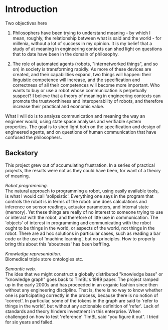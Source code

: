 
# Introduction

Two objectives here

1. Philosophers have been trying to understand meaning - by which I
mean, roughly, the relationship between what is said and the world -
for millenia, without a lot of success in my opinion.  It is my belief
that a study of at meaning in engineering contexts can shed light on
questions that to date have been in the domain of philosophy.  

1. The role of automated agents (robots, "internetworked things", and
so on) in society is transforming rapidly. As more of these devices
are created, and their capabilities expand, two things will happen:
their linguistic competence will increase, and the specification and
correctness of all their competences will become more important.  Who
wants to buy or use a robot whose communication is perpetually
suspect?  I believe that a theory of meaning in engineering contexts
can promote the trustworthiness and interoperability of robots, and
therefore increase their practical and economic value.

What I will do is to analyze communication and meaning the way an
engineer would, using state space analyses and verifiable system
properties.  The goal is to shed light both on the specification and
design of engineered agents, and on questions of human communication
that have confused the philosophers.

## Backstory

This project grew out of accumulating frustration.  In a series of
practical projects, the results were not as they could have been, for
want of a theory of meaning.

*Robot programming.*  
The natural approach to programming a robot, using easily available
tools, is what I would call 'solipsistic'.  Everything one says in the
program that controls the robot is in terms of the robot: one does
calculations and inference on sensor readings, actuator parameters,
and internal state (memory).  Yet these things are really of no
interest to someone trying to use or interact with the robot, and
therefore of litte use in communication.  The 'objects' of interest in
programming and communicating with the robot ought to be things in the
world, or aspects of the world, not things in the robot.  There are ad
hoc solutions in particular cases, such as reading a bar code or the
use of 'machine learning', but no principles.  How to properly bring
this about this 'aboutness' has been baffling.

*Knowledge representation.*  
Biomedical triple store ontologies etc.

*Semantic web.*  
The idea that we might construct a globally distributed "knowledge
base" or "knowledge graph" goes back to TimBL's 1989 paper.  The
project ramped up in the early 2000s and has proceeded in an organic
fashion since then without any engineering discipline.  That is, there
is no way to know whether one is participating correctly in the
process, because there is no notion of 'correct'.  In particular, some
of the tokens in the graph are said to 'refer to things in the world',
but without any actionable definition of 'refer'.  Lack of standards
and theory hinders investment in this enterprise.  When challenged on
how to test 'reference' TimBL said "you figure it out".  I tried for
six years and failed.
